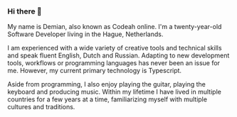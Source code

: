 ### Hi there 👋

My name is Demian, also known as Codeah online. I'm a twenty-year-old Software Developer living in the Hague, Netherlands.

I am experienced with a wide variety of creative tools and technical skills and speak fluent English, Dutch and Russian. Adapting to new development tools, workflows or programming languages has never been an issue for me. However, my current primary technology is Typescript.

Aside from programming, I also enjoy playing the guitar, playing the keyboard and producing music. Within my lifetime I have lived in multiple countries for a few years at a time, familiarizing myself with multiple cultures and traditions. 
